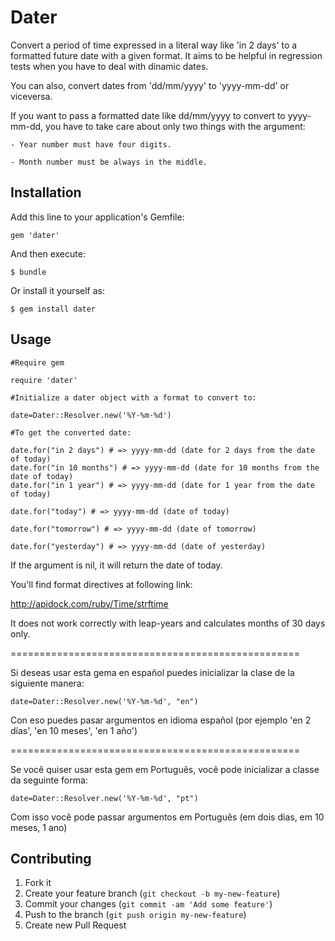 Dater
=====

Convert a period of time expressed in a literal way like 'in 2 days' to a formatted future date with a given format. It aims to be helpful in regression tests when you have to deal with dinamic dates.

You can also, convert dates from 'dd/mm/yyyy' to 'yyyy-mm-dd' or viceversa.

If you want to pass a formatted date like dd/mm/yyyy to convert to yyyy-mm-dd, you have to take care about only two things with the argument:

	- Year number must have four digits.

	- Month number must be always in the middle.

## Installation

Add this line to your application's Gemfile:

    gem 'dater'

And then execute:

    $ bundle

Or install it yourself as:

    $ gem install dater

## Usage

	#Require gem

	require 'dater'

	#Initialize a dater object with a format to convert to:

	date=Dater::Resolver.new('%Y-%m-%d')

	#To get the converted date:

	date.for("in 2 days") # => yyyy-mm-dd (date for 2 days from the date of today)
	date.for("in 10 months") # => yyyy-mm-dd (date for 10 months from the date of today)
	date.for("in 1 year") # => yyyy-mm-dd (date for 1 year from the date of today)

	date.for("today") # => yyyy-mm-dd (date of today)

	date.for("tomorrow") # => yyyy-mm-dd (date of tomorrow)

	date.for("yesterday") # => yyyy-mm-dd (date of yesterday)

If the argument is nil, it will return the date of today.

You'll find format directives at following link:

http://apidock.com/ruby/Time/strftime

It does not work correctly with leap-years and calculates months of 30 days only.

==================================================

Si deseas usar esta gema en español puedes inicializar la clase de la siguiente manera:

	date=Dater::Resolver.new('%Y-%m-%d', "en")

Con eso puedes pasar argumentos en idioma español (por ejemplo 'en 2 días', 'en 10 meses', 'en 1 año')

==================================================

Se você quiser usar esta gem em Português, você pode inicializar a classe da seguinte forma:

	date=Dater::Resolver.new('%Y-%m-%d', "pt")

Com isso você pode passar argumentos em Português (em dois dias, em 10 meses, 1 ano)
## Contributing

1. Fork it
2. Create your feature branch (`git checkout -b my-new-feature`)
3. Commit your changes (`git commit -am 'Add some feature'`)
4. Push to the branch (`git push origin my-new-feature`)
5. Create new Pull Request
